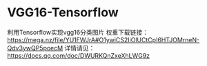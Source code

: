 # VGG16-Tensorflow
利用Tensorflow实现vgg16分类图片
权重下载链接：https://mega.nz/file/YU1FWJrA#O1ywiCS2IiOlUCtCpI6HTJOMrneN-Qdv3ywQP5poecM
详情请见：https://docs.qq.com/doc/DWURKQnZxeXhLWG9z
